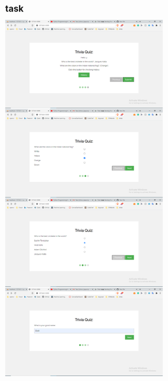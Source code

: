 # task
![image1](https://github.com/DixitTrivedi/task/blob/master/images/Screenshot%20(429).png)
![image1](https://github.com/DixitTrivedi/task/blob/master/images/Screenshot%20(430).png)
![image1](https://github.com/DixitTrivedi/task/blob/master/images/Screenshot%20(431).png)
![image1](https://github.com/DixitTrivedi/task/blob/master/images/Screenshot%20(432).png)
